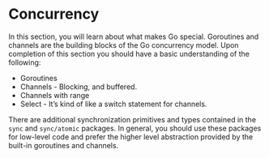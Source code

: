 # Concurrency
In this section, you will learn about what makes Go special. Goroutines and channels are the building blocks of the Go concurrency model. Upon completion of this section you should have a basic understanding of the following:

* Goroutines
* Channels - Blocking, and buffered.
* Channels with range
* Select - It’s kind of like a switch statement for channels.

There are additional synchronization primitives and types contained in the `sync` and `sync/atomic` packages. In general, you should use these packages for low-level code and prefer the higher level abstraction provided by the built-in goroutines and channels.
